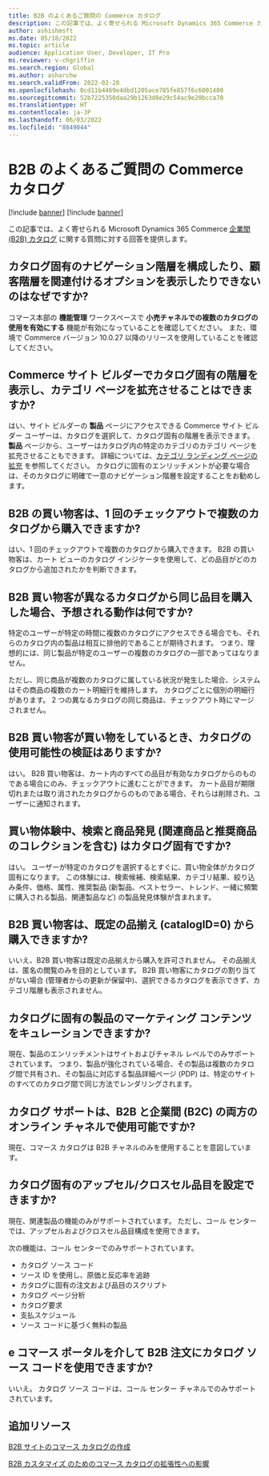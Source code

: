 ```yaml
---
title: B2B のよくあるご質問の Commerce カタログ
description: この記事では、よく寄せられる Microsoft Dynamics 365 Commerce カタログに関する質問に対する回答を提供します。
author: ashishmsft
ms.date: 05/18/2022
ms.topic: article
audience: Application User, Developer, IT Pro
ms.reviewer: v-chgriffin
ms.search.region: Global
ms.author: asharchw
ms.search.validFrom: 2022-02-28
ms.openlocfilehash: 0cd11b4469e4dbd1205ace785fe857f6c6001480
ms.sourcegitcommit: 52b7225350daa29b1263d8e29c54ac9e20bcca70
ms.translationtype: HT
ms.contentlocale: ja-JP
ms.lasthandoff: 06/03/2022
ms.locfileid: "8849044"
---
```

# <a name="commerce-catalogs-for-b2b-faq"></a>B2B のよくあるご質問の Commerce カタログ

[!include [banner](includes/banner.md)]
[!include [banner](includes/preview-banner.md)]

この記事では、よく寄せられる Microsoft Dynamics 365 Commerce [企業間 (B2B) カタログ](catalogs-b2b-sites.md) に関する質問に対する回答を提供します。

## <a name="why-cant-i-configure-a-catalog-specific-navigation-hierarchy-or-see-an-option-to-associate-a-customer-hierarchy"></a>カタログ固有のナビゲーション階層を構成したり、顧客階層を関連付けるオプションを表示したりできないのはなぜですか?

コマース本部の **機能管理** ワークスペースで **小売チャネルでの複数のカタログの使用を有効にする** 機能が有効になっていることを確認してください。 また、環境で Commerce バージョン 10.0.27 以降のリリースを使用していることを確認してください。

## <a name="can-i-view-the-catalog-specific-hierarchy-and-enrich-category-pages-in-commerce-site-builder"></a>Commerce サイト ビルダーでカタログ固有の階層を表示し、カテゴリ ページを拡充させることはできますか?

はい、サイト ビルダーの **製品** ページにアクセスできる Commerce サイト ビルダー ユーザーは、カタログを選択して、カタログ固有の階層を表示できます。 **製品** ページから、ユーザーはカタログ内の特定のカテゴリのカテゴリ ページを拡充させることもできます。 詳細については、[カテゴリ ランディング ページの拡充](enrich-category-page.md) を参照してください。 カタログに固有のエンリッチメントが必要な場合は、そのカタログに明確で一意のナビゲーション階層を設定することをお勧めします。

## <a name="can-a-b2b-shopper-purchase-from-multiple-catalogs-in-a-single-checkout"></a>B2B の買い物客は、1 回のチェックアウトで複数のカタログから購入できますか?

はい、1 回のチェックアウトで複数のカタログから購入できます。 B2B の買い物客は、カート ビューのカタログ インジケータを使用して、どの品目がどのカタログから追加されたかを判断できます。

## <a name="if-a-b2b-shopper-purchases-the-same-item-from-different-catalogs-what-is-the-expected-behavior"></a>B2B 買い物客が異なるカタログから同じ品目を購入した場合、予想される動作は何ですか?

特定のユーザーが特定の時間に複数のカタログにアクセスできる場合でも、それらのカタログ内の製品は相互に排他的であることが期待されます。 つまり、理想的には、同じ製品が特定のユーザーの複数のカタログの一部であってはなりません。

ただし、同じ商品が複数のカタログに属している状況が発生した場合、システムはその商品の複数のカート明細行を維持します。 カタログごとに個別の明細行があります。 2 つの異なるカタログの同じ商品は、チェックアウト時にマージされません。

## <a name="when-a-b2b-shopper-is-shopping-is-there-any-validation-for-catalog-availability"></a>B2B 買い物客が買い物をしているとき、カタログの使用可能性の検証はありますか?

はい。 B2B 買い物客は、カート内のすべての品目が有効なカタログからのものである場合にのみ、チェックアウトに進むことができます。 カート品目が期限切れまたは取り消されたカタログからのものである場合、それらは削除され、ユーザーに通知されます。

## <a name="during-the-shopping-experience-are-search-and-product-discovery-including-related-and-recommended-product-collections-catalog-specific"></a>買い物体験中、検索と商品発見 (関連商品と推奨商品のコレクションを含む) はカタログ固有ですか?

はい。 ユーザーが特定のカタログを選択するとすぐに、買い物全体がカタログ固有になります。 この体験には、検索候補、検索結果、カテゴリ結果、絞り込み条件、価格、属性、推奨製品 (新製品、ベストセラー、トレンド、一緒に頻繁に購入される製品、関連製品など) の製品発見体験が含まれます。

## <a name="can-a-b2b-shopper-purchase-from-the-default-assortment-catalogid0"></a>B2B 買い物客は、既定の品揃え (catalogID=0) から購入できますか?

いいえ、B2B 買い物客は既定の品揃えから購入を許可されません。 その品揃えは、匿名の閲覧のみを目的としています。 B2B 買い物客にカタログの割り当てがない場合 (管理者からの更新が保留中)、選択できるカタログを表示できず、カテゴリ階層も表示されません。

## <a name="can-marketing-content-be-curated-for-a-product-that-is-specific-to-a-catalog"></a>カタログに固有の製品のマーケティング コンテンツをキュレーションできますか?

現在、製品のエンリッチメントはサイトおよびチャネル レベルでのみサポートされています。 つまり、製品が強化されている場合、その製品は複数のカタログ間で共有され、その製品に対応する製品詳細ページ (PDP) は、特定のサイトのすべてのカタログ間で同じ方法でレンダリングされます。

## <a name="is-catalog-support-available-for-both-b2b-and-business-to-consumer-b2c-online-channels"></a>カタログ サポートは、B2B と企業間 (B2C) の両方のオンライン チャネルで使用可能ですか?

現在、コマース カタログは B2B チャネルのみを使用することを意図しています。

## <a name="can-we-set-up-catalog-specific-upsellcross-sell-items"></a>カタログ固有のアップセル/クロスセル品目を設定できますか?

現在、関連製品の機能のみがサポートされています。 ただし、コール センターでは、アップセルおよびクロスセル品目構成を使用できます。

次の機能は、コール センターでのみサポートされています。

- カタログ ソース コード
- ソース ID を使用し、原価と反応率を追跡
- カタログに固有の注文および品目のスクリプト
- カタログ ページ分析
- カタログ要求
- 支払スケジュール
- ソース コードに基づく無料の製品

## <a name="can-we-use-catalog-source-codes-for-b2b-orders-through-the-e-commerce-portal"></a>e コマース ポータルを介して B2B 注文にカタログ ソース コードを使用できますか?

いいえ。 カタログ ソース コードは、コール センター チャネルでのみサポートされています。

## <a name="additional-resources"></a>追加リソース

[B2B サイトのコマース カタログの作成](catalogs-b2b-sites.md)

[B2B カスタマイズ のためのコマース カタログの拡張性への影響](catalogs-b2b-sites-dev.md)
